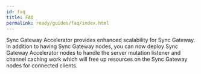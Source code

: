 ```yaml
---
id: faq
title: FAQ
permalink: ready/guides/faq/index.html
---
```


Sync Gateway Accelerator provides enhanced scalability for Sync Gateway. In addition to having Sync Gateway nodes, you can now deploy Sync Gateway Accelerator nodes to handle the server mutation listener and channel caching work which will free up resources on the Sync Gateway nodes for connected clients.